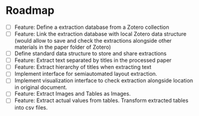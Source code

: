 # Roadmap

- [ ] Feature: Define a extraction database from a Zotero collection
- [ ] Feature: Link the extraction database with local Zotero data structure 
(would allow to save and check the extractions alongside other materials in the paper folder of Zotero)
- [ ] Define standard data structure to store and share extractions
- [ ] Feature: Extract text separated by titles in the processed paper
- [ ] Feature: Extract hierarchy of titles when extracting text
- [ ] Implement interface for semiautomated layout extraction.
- [ ] Implement visualization interface to check extraction alongside location in original document.
- [ ] Feature: Extract Images and Tables as Images.
- [ ] Feature: Extract actual values from tables. Transform extracted tables into csv files.

